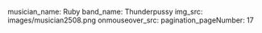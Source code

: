 musician_name: Ruby
band_name: Thunderpussy
img_src: images/musician2508.png
onmouseover_src: 
pagination_pageNumber: 17